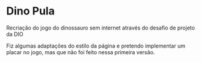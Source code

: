 # Dino Pula

Recriação do jogo do dinossauro sem internet através do desafio de projeto da DIO


Fiz algumas adaptações do estilo da página e pretendo implementar um placar no jogo, mas que não foi feito nessa primeira versão.



